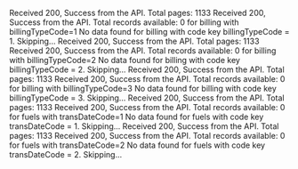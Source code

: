 Received 200, Success from the API.
Total pages: 1133
Received 200, Success from the API.
Total records available: 0 for billing with billingTypeCode=1
No data found for billing with code key billingTypeCode = 1. Skipping...
Received 200, Success from the API.
Total pages: 1133
Received 200, Success from the API.
Total records available: 0 for billing with billingTypeCode=2
No data found for billing with code key billingTypeCode = 2. Skipping...
Received 200, Success from the API.
Total pages: 1133
Received 200, Success from the API.
Total records available: 0 for billing with billingTypeCode=3
No data found for billing with code key billingTypeCode = 3. Skipping...
Received 200, Success from the API.
Total pages: 1133
Received 200, Success from the API.
Total records available: 0 for fuels with transDateCode=1
No data found for fuels with code key transDateCode = 1. Skipping...
Received 200, Success from the API.
Total pages: 1133
Received 200, Success from the API.
Total records available: 0 for fuels with transDateCode=2
No data found for fuels with code key transDateCode = 2. Skipping...
